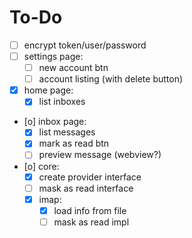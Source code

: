 # To-Do

- [ ] encrypt token/user/password
- [ ] settings page:
  - [ ] new account btn
  - [ ] account listing (with delete button)
- [X] home page:
  - [X] list inboxes 
- [o] inbox page:
  - [X] list messages 
  - [X] mark as read btn
  - [ ] preview message (webview?)
- [o] core:
  - [X] create provider interface
  - [ ] mask as read interface
  - [X] imap:
    - [X] load info from file
    - [ ] mask as read impl
